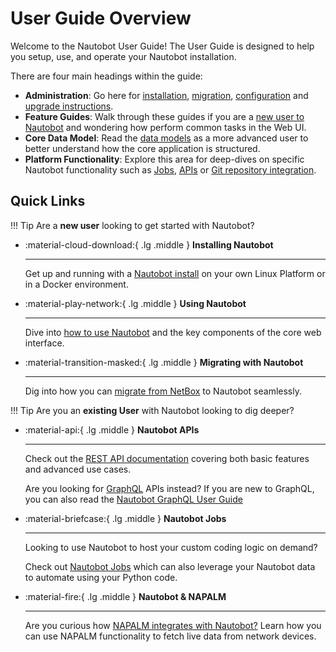 # User Guide Overview

Welcome to the Nautobot User Guide! The User Guide is designed to help you setup, use, and operate your Nautobot installation. 

There are four main headings within the guide: 

- **Administration**: Go here for [installation](./administration/installation/index.md), [migration](./administration/migration/migrating-from-netbox.md), [configuration](./administration/configuration/index.md) and [upgrade instructions](./administration/upgrading/upgrading.md).
- **Feature Guides**: Walk through these guides if you are a [new user to Nautobot](./feature-guides/getting-started/index.md) and wondering how perform common tasks in the Web UI. 
- **Core Data Model**: Read the [data models](./core-data-model/overview/introduction.md) as a more advanced user to better understand how the core application is structured. 
- **Platform Functionality**: Explore this area for deep-dives on specific Nautobot functionality such as [Jobs](./platform-functionality/jobs/index.md), [APIs](./platform-functionality/rest-api/overview.md) or [Git repository integration](./platform-functionality/gitrepository.md).

## Quick Links

!!! Tip
    Are a **new user** looking to get started with Nautobot?

<!-- pyml disable-num-lines 30 no-inline-html,proper-names -->
<div class="grid cards" markdown>

- :material-cloud-download:{ .lg .middle } **Installing Nautobot**

    ---
    Get up and running with a [Nautobot install](./administration/installation/index.md) on your own Linux Platform or in a Docker environment.


- :material-play-network:{ .lg .middle } **Using Nautobot**

    ---
    Dive into [how to use Nautobot](./feature-guides/getting-started/index.md) and the key components of the core web interface.

- :material-transition-masked:{ .lg .middle } **Migrating with Nautobot**

    ---
    Dig into how you can [migrate from NetBox](./administration/migration/migrating-from-netbox.md) to Nautobot seamlessly. 
</div>

!!! Tip
    Are you an **existing User** with Nautobot looking to dig deeper?

<!-- pyml disable-num-lines 30 no-inline-html,proper-names -->
<div class="grid cards" markdown>

- :material-api:{ .lg .middle } **Nautobot APIs**

    ---
    Check out the [REST API documentation](./platform-functionality/rest-api/overview.md) covering both basic features and advanced use cases. 
    
    Are you looking for [GraphQL](./platform-functionality/graphql.md) APIs instead? If you are new to GraphQL, you can also read the [Nautobot GraphQL User Guide](./feature-guides/graphql.md)

- :material-briefcase:{ .lg .middle } **Nautobot Jobs**

    ---
    Looking to use Nautobot to host your custom coding logic on demand? 
    
    Check out [Nautobot Jobs](./platform-functionality/jobs/index.md) which can also leverage your Nautobot data to automate using your Python code. 

- :material-fire:{ .lg .middle } **Nautobot & NAPALM**

    ---
    Are you curious how [NAPALM integrates with Nautobot?](./platform-functionality/napalm.md) Learn how you can use NAPALM functionality to fetch live data from network devices.

</div>